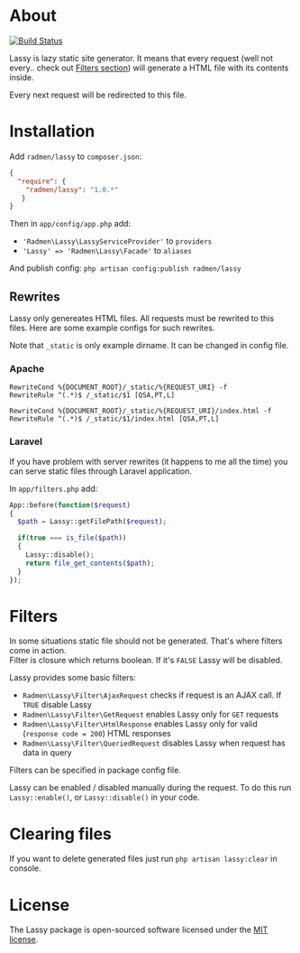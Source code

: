 # About

[![Build Status](https://api.travis-ci.org/radmen/lassy.png)](https://travis-ci.org/radmen/lassy)

Lassy is lazy static site generator. It means that every request (well not every.. check out [Filters section](#filters)) will generate a HTML file with its contents inside.

Every next request will be redirected to this file.

# Installation

Add `radmen/lassy` to `composer.json`:

```json
{
  "require": {
    "radmen/lassy": "1.0.*"
   }
}
```

Then in `app/config/app.php` add:

* `'Radmen\Lassy\LassyServiceProvider'` to `providers`
* `'Lassy' => 'Radmen\Lassy\Facade'` to `aliases`

And publish config: `php artisan config:publish radmen/lassy`

## Rewrites

Lassy only genereates HTML files. All requests must be rewrited to this files.
Here are some example configs for such rewrites.

Note that `_static` is only example dirname. It can be changed in config file.

### Apache

```
RewriteCond %{DOCUMENT_ROOT}/_static/%{REQUEST_URI} -f
RewriteRule ^(.*)$ /_static/$1 [QSA,PT,L]

RewriteCond %{DOCUMENT_ROOT}/_static/%{REQUEST_URI}/index.html -f
RewriteRule ^(.*)$ /_static/$1/index.html [QSA,PT,L]
```

### Laravel

If you have problem with server rewrites (it happens to me all the time) you can serve static files through Laravel application.

In `app/filters.php` add:

```php
App::before(function($request)
{
  $path = Lassy::getFilePath($request);

  if(true === is_file($path)) 
  {
    Lassy::disable();
    return file_get_contents($path);
  }
});
```

# Filters
  
In some situations static file should not be generated. That's where filters come in action.  
Filter is closure which returns boolean. If it's `FALSE` Lassy will be disabled.

Lassy provides some basic filters:

* `Radmen\Lassy\Filter\AjaxRequest` checks if request is an AJAX call. If `TRUE` disable Lassy
* `Radmen\Lassy\Filter\GetRequest` enables Lassy only for `GET` requests
* `Radmen\Lassy\Filter\HtmlResponse` enables Lassy only for valid (`response code = 200`) HTML responses
* `Radmen\Lassy\Filter\QueriedRequest` disables Lassy when request has data in query

Filters can be specified in package config file.

Lassy can be enabled / disabled manually during the request. To do this run `Lassy::enable()`, or `Lassy::disable()` in your code.

# Clearing files

If you want to delete generated files just run `php artisan lassy:clear` in console.

# License 

The Lassy package is open-sourced software licensed under the [MIT license](http://opensource.org/licenses/MIT).
